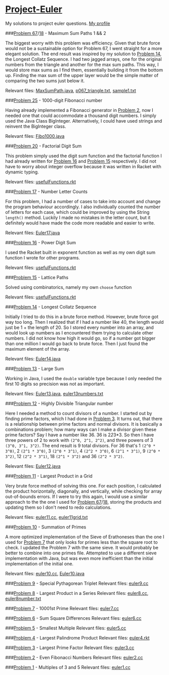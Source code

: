 # [Project-Euler](https://projecteuler.net)
My solutions to project euler questions. 
[My profile](https://projecteuler.net/profile/a.luo123.png)

###[Problem 67](https://projecteuler.net/problem=67)/[18](https://projecteuler.net/problem=18) - Maximum Sum Paths 1 && 2

The biggest worry with this problem was efficiency. Given that brute force would not be a sustainable option for Problem 67, I went straight for a more elegant solution. The end result was inspired by my solution to [Problem 14](https://projecteuler.net/problem=14), the Longest Collatz Sequence. I had two jagged arrays, one for the original numbers from the triangle and another for the max sum paths. This way, I would store max sums as I find them, essentially building it from the bottom up. Finding the max sum of the upper layer would be the simple matter of comparing the two sums just below it. 

Relevant files: [MaxSumPath.java](MaxSumPath.java), [p067_triangle.txt](p067_triangle.txt), [sample1.txt](sample1.txt)

###[Problem 25](https://projecteuler.net/problem=25) - 1000-digit Fibonacci number

Having already implemented a Fibonacci generator in [Problem 2](https://projecteuler.net/problem=2), now I needed one that could accommodate a thousand digit numbers. I simply used the Java Class BigInteger. Alternatively, I could have used strings and reinvent the BigInteger class. 

Relevant files: [Fibo1000.java](Fibo1000.java)

###[Problem 20](https://projecteuler.net/problem=20) - Factorial Digit Sum

This problem simply used the digit sum function and the factorial function I had already written for [Problem 16](https://projecteuler.net/problem=16) and [Problem 15](https://projecteuler.net/problem=15) respectively. I did not have to worry about integer overflow because it was written in Racket with dynamic typing.

Relevant files: [usefulFunctions.rkt](usefulFunctions.rkt)

###[Problem 17](https://projecteuler.net/problem=17) - Number Letter Counts

For this problem, I had a number of cases to take into account and change the program behaviour accordingly. I also individually counted the number of letters for each case, which could be improved by using the String `length()` method. Luckily I made no mistakes in the letter count, but it definitely would have made the code more readable and easier to write.

Relevant files: [Euler17.java](Euler17.java)

###[Problem 16](https://projecteuler.net/problem=16) - Power Digit Sum

I used the Racket built in exponent function as well as my own digit sum function I wrote for other programs.

Relevant files: [usefulFunctions.rkt](usefulFunctions.rkt)

###[Problem 15](https://projecteuler.net/problem=15) - Lattice Paths

Solved using combinatorics, namely my own `choose` function

Relevant files: [usefulFunctions.rkt](usefulFunctions.rkt)

###[Problem 14](https://projecteuler.net/problem=14) - Longest Collatz Sequence

Initially I tried to do this in a brute force method. However, brute force got way too long. Then I realized that if I had a number like 40, the length would just be 1 + the length of 20. So I stored every number into an array, and would look up numbers as I encountered them trying to calculate other numbers. I did not know how high it would go, so if a number got bigger than one million I would go back to brute force. Then I just found the maximum element of the array.

Relevant files: [Euler14.java](Euler14.java)

###[Problem 13](https://projecteuler.net/problem=13) - Large Sum

Working in Java, I used the `double` variable type because I only needed the first 10 digits so precision was not as important.

Relevant files: [Euler13.java](Euler13.java), [euler13numbers.txt](euler13numbers.txt)

###[Problem 12](https://projecteuler.net/problem=12) - Highly Divisible Triangular number

Here I needed a method to count divisors of a number. I started out by finding prime factors, which I had done in [Problem 3](https://projecteuler.net/problem=3). It turns out, that there is a relationship between prime factors and normal divisors. It is basically a combinations problem; how many ways can I make a divisor given these prime factors? Say I have a number like 36. 36 is 2*2*3*3. So then I have three powers of 2 to work with `(2^0, 2^1, 2^2)`, and three powers of 3 `(3^0, 3^1, 3^2)`. The end result is 9 total divisors. For 36 that's 1 `(2^0 * 3^0)`, 2 `(2^1 * 3^0)`, 3 `(2^0 * 3^1)`, 4 `(2^2 * 3^0)`, 6 `(2^1 * 3^1)`, 9 `(2^0 * 3^2)`, 12 `(2^2 * 3^1)`, 18 `(2^1 * 3^2)` and 36 `(2^2 * 3^2)`. 

Relevant files: [Euler12.java](Euler12.java)

###[Problem 11](https://projecteuler.net/problem=11) - Largest Product in a Grid

Very brute force method of solving this one. For each position, I calculated the product horizontally, diagonally, and vertically, while checking for array out-of-bounds errors. If I were to try this again, I would use a similar approach to the the one I used for [Problem 67](https://projecteuler.net/problem=67)/[18](https://projecteuler.net/problem=18), storing the products and updating them so I don't need to redo calculations.

Relevant files: [euler11.cc](euler11.cc), [euler11grid.txt](euler11grid.txt)

###[Problem 10](https://projecteuler.net/problem=10) - Summation of Primes

A more optimized implementation of the Sieve of Erathoneses than the one I used for [Problem 7](https://projecteuler.net/problem=7) that only looks for primes less than the square root to check. I updated the Problem 7 with the same sieve. It would probably be better to combine into one primes file. Attempted to use a different sieve implementation with Java, but was even more inefficient than the initial implementation of the initial one.

Relevant files: [euler10.cc](euler10.cc), [Euler10.java](Euler10.java)

###[Problem 9](https://projecteuler.net/problem=9) - Special Pythagorean Triplet
Relevant files: [euler9.cc](euler9.cc)

###[Problem 8](https://projecteuler.net/problem=8) - Largest Product in a Series
Relevant files: [euler8.cc](euler8.cc), [euler8number.txt](euler8number.txt)

###[Problem 7](https://projecteuler.net/problem=7) - 10001st Prime
Relevant files: [euler7.cc](euler7.cc)

###[Problem 6](https://projecteuler.net/problem=6) - Sum Square Differences
Relevant files: [euler6.cc](euler6.cc)

###[Problem 5](https://projecteuler.net/problem=5) - Smallest Multiple
Relevant files: [euler5.cc](euler5.cc)

###[Problem 4](https://projecteuler.net/problem=4) - Largest Palindrome Product
Relevant files: [euler4.rkt](euler4.rkt)

###[Problem 3](https://projecteuler.net/problem=3) - Largest Prime Factor
Relevant files: [euler3.cc](euler3.cc)

###[Problem 2](https://projecteuler.net/problem=2) - Even Fibonacci Numbers
Relevant files: [euler2.cc](euler2.cc)

###[Problem 1](https://projecteuler.net/problem=1) - Multiples of 3 and 5
Relevant files: [euler1.cc](euler1.cc)
